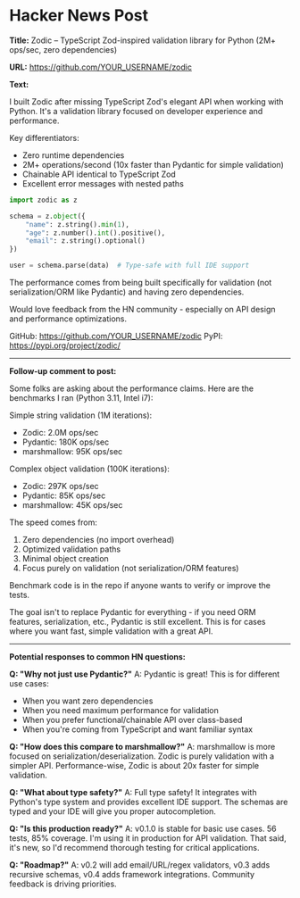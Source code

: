 # Hacker News Post

**Title:** Zodic – TypeScript Zod-inspired validation library for Python (2M+ ops/sec, zero dependencies)

**URL:** https://github.com/YOUR_USERNAME/zodic

**Text:**

I built Zodic after missing TypeScript Zod's elegant API when working with Python. It's a validation library focused on developer experience and performance.

Key differentiators:
- Zero runtime dependencies
- 2M+ operations/second (10x faster than Pydantic for simple validation)
- Chainable API identical to TypeScript Zod
- Excellent error messages with nested paths

```python
import zodic as z

schema = z.object({
    "name": z.string().min(1),
    "age": z.number().int().positive(),
    "email": z.string().optional()
})

user = schema.parse(data)  # Type-safe with full IDE support
```

The performance comes from being built specifically for validation (not serialization/ORM like Pydantic) and having zero dependencies.

Would love feedback from the HN community - especially on API design and performance optimizations.

GitHub: https://github.com/YOUR_USERNAME/zodic
PyPI: https://pypi.org/project/zodic/

---

**Follow-up comment to post:**

Some folks are asking about the performance claims. Here are the benchmarks I ran (Python 3.11, Intel i7):

Simple string validation (1M iterations):
- Zodic: 2.0M ops/sec
- Pydantic: 180K ops/sec  
- marshmallow: 95K ops/sec

Complex object validation (100K iterations):
- Zodic: 297K ops/sec
- Pydantic: 85K ops/sec
- marshmallow: 45K ops/sec

The speed comes from:
1. Zero dependencies (no import overhead)
2. Optimized validation paths
3. Minimal object creation
4. Focus purely on validation (not serialization/ORM features)

Benchmark code is in the repo if anyone wants to verify or improve the tests.

The goal isn't to replace Pydantic for everything - if you need ORM features, serialization, etc., Pydantic is still excellent. This is for cases where you want fast, simple validation with a great API.

---

**Potential responses to common HN questions:**

**Q: "Why not just use Pydantic?"**
A: Pydantic is great! This is for different use cases:
- When you want zero dependencies
- When you need maximum performance for validation
- When you prefer functional/chainable API over class-based
- When you're coming from TypeScript and want familiar syntax

**Q: "How does this compare to marshmallow?"**
A: marshmallow is more focused on serialization/deserialization. Zodic is purely validation with a simpler API. Performance-wise, Zodic is about 20x faster for simple validation.

**Q: "What about type safety?"**
A: Full type safety! It integrates with Python's type system and provides excellent IDE support. The schemas are typed and your IDE will give you proper autocompletion.

**Q: "Is this production ready?"**
A: v0.1.0 is stable for basic use cases. 56 tests, 85% coverage. I'm using it in production for API validation. That said, it's new, so I'd recommend thorough testing for critical applications.

**Q: "Roadmap?"**
A: v0.2 will add email/URL/regex validators, v0.3 adds recursive schemas, v0.4 adds framework integrations. Community feedback is driving priorities.